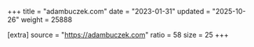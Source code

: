 +++
title = "adambuczek.com"
date = "2023-01-31"
updated = "2025-10-26"
weight = 25888

[extra]
source = "https://adambuczek.com"
ratio = 58
size = 25
+++
